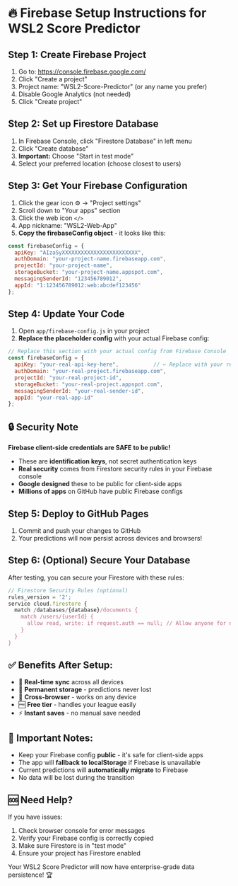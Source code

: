 # 🔥 Firebase Setup Instructions for WSL2 Score Predictor

## Step 1: Create Firebase Project
1. Go to: https://console.firebase.google.com/
2. Click "Create a project"
3. Project name: "WSL2-Score-Predictor" (or any name you prefer)
4. Disable Google Analytics (not needed)
5. Click "Create project"

## Step 2: Set up Firestore Database
1. In Firebase Console, click "Firestore Database" in left menu
2. Click "Create database"
3. **Important:** Choose "Start in test mode" 
4. Select your preferred location (choose closest to users)

## Step 3: Get Your Firebase Configuration
1. Click the gear icon ⚙️ → "Project settings"
2. Scroll down to "Your apps" section
3. Click the web icon `</>`
4. App nickname: "WSL2-Web-App"
5. **Copy the firebaseConfig object** - it looks like this:

```javascript
const firebaseConfig = {
  apiKey: "AIzaSyXXXXXXXXXXXXXXXXXXXXXXXX",
  authDomain: "your-project-name.firebaseapp.com",
  projectId: "your-project-name",
  storageBucket: "your-project-name.appspot.com",
  messagingSenderId: "123456789012",
  appId: "1:123456789012:web:abcdef123456"
};
```

## Step 4: Update Your Code
1. Open `app/firebase-config.js` in your project
2. **Replace the placeholder config** with your actual Firebase config:

```javascript
// Replace this section with your actual config from Firebase Console
const firebaseConfig = {
  apiKey: "your-real-api-key-here",           // ← Replace with your real values
  authDomain: "your-real-project.firebaseapp.com", 
  projectId: "your-real-project-id",
  storageBucket: "your-real-project.appspot.com",
  messagingSenderId: "your-real-sender-id",
  appId: "your-real-app-id"
};
```

## 🔒 Security Note
**Firebase client-side credentials are SAFE to be public!** 
- These are **identification keys**, not secret authentication keys
- **Real security** comes from Firestore security rules in your Firebase console
- **Google designed** these to be public for client-side apps
- **Millions of apps** on GitHub have public Firebase configs

## Step 5: Deploy to GitHub Pages
1. Commit and push your changes to GitHub
2. Your predictions will now persist across devices and browsers!

## Step 6: (Optional) Secure Your Database
After testing, you can secure your Firestore with these rules:

```javascript
// Firestore Security Rules (optional)
rules_version = '2';
service cloud.firestore {
  match /databases/{database}/documents {
    match /users/{userId} {
      allow read, write: if request.auth == null; // Allow anyone for now
    }
  }
}
```

## ✅ Benefits After Setup:
- 🔄 **Real-time sync** across all devices
- 💾 **Permanent storage** - predictions never lost
- 🚀 **Cross-browser** - works on any device
- 🆓 **Free tier** - handles your league easily
- ⚡ **Instant saves** - no manual save needed

## 🚨 Important Notes:
- Keep your Firebase config **public** - it's safe for client-side apps
- The app will **fallback to localStorage** if Firebase is unavailable
- Current predictions will **automatically migrate** to Firebase
- No data will be lost during the transition

## 🆘 Need Help?
If you have issues:
1. Check browser console for error messages
2. Verify your Firebase config is correctly copied
3. Make sure Firestore is in "test mode"
4. Ensure your project has Firestore enabled

Your WSL2 Score Predictor will now have enterprise-grade data persistence! 🏆